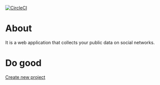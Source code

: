 [![CircleCI](https://circleci.com/gh/sidDokit/vk.svg?style=shield)](https://circleci.com/gh/sidDokit/vk)
# About

It is a web application that collects your public data on social networks.  


# Do good  
[Create new project](Docs/Create_new_project.md)
